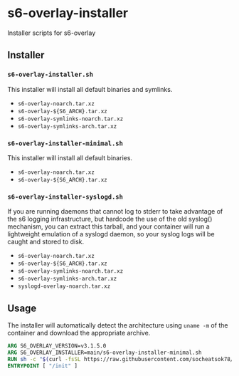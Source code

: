 # s6-overlay-installer
Installer scripts for s6-overlay

## Installer

### `s6-overlay-installer.sh`

This installer will install all default binaries and symlinks.

- `s6-overlay-noarch.tar.xz`
- `s6-overlay-${S6_ARCH}.tar.xz`
- `s6-overlay-symlinks-noarch.tar.xz`
- `s6-overlay-symlinks-arch.tar.xz`

### `s6-overlay-installer-minimal.sh`

This installer will install all default binaries.

- `s6-overlay-noarch.tar.xz`
- `s6-overlay-${S6_ARCH}.tar.xz`

### `s6-overlay-installer-syslogd.sh`

If you are running daemons that cannot log to stderr to take advantage of the s6 logging infrastructure, but hardcode the use of the old syslog() mechanism, you can extract this tarball, and your container will run a lightweight emulation of a syslogd daemon, so your syslog logs will be caught and stored to disk.


- `s6-overlay-noarch.tar.xz`
- `s6-overlay-${S6_ARCH}.tar.xz`
- `s6-overlay-symlinks-noarch.tar.xz`
- `s6-overlay-symlinks-arch.tar.xz`
- `syslogd-overlay-noarch.tar.xz`

## Usage

The installer will automatically detect the architecture using `uname -m` of the container and download the appropriate archive.

```Dockerfile
ARG S6_OVERLAY_VERSION=v3.1.5.0
ARG S6_OVERLAY_INSTALLER=main/s6-overlay-installer-minimal.sh
RUN sh -c "$(curl -fsSL https://raw.githubusercontent.com/socheatsok78/s6-overlay-installer/${S6_OVERLAY_INSTALLER})"
ENTRYPOINT [ "/init" ]
```
